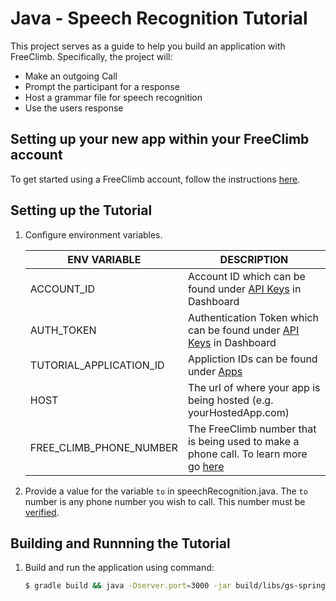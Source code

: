 # Java - Speech Recognition Tutorial

This project serves as a guide to help you build an application with FreeClimb. Specifically, the project will:

- Make an outgoing Call
- Prompt the participant for a response
- Host a grammar file for speech recognition
- Use the users response

## Setting up your new app within your FreeClimb account

To get started using a FreeClimb account, follow the instructions [here](https://persephony-docs.readme.io/docs/getting-started-with-persephony).

## Setting up the Tutorial

1. Configure environment variables.

   | ENV VARIABLE            | DESCRIPTION                                                                                                                                                                          |
   | ----------------------- | ------------------------------------------------------------------------------------------------------------------------------------------------------------------------------------ |
   | ACCOUNT_ID              | Account ID which can be found under [API Keys](https://www.persephony.com/dashboard/portal/account/authentication) in Dashboard                                                      |
   | AUTH_TOKEN              | Authentication Token which can be found under [API Keys](https://www.persephony.com/dashboard/portal/account/authentication) in Dashboard                                            |
   | TUTORIAL_APPLICATION_ID | Appliction IDs can be found under [Apps](https://www.persephony.com/dashboard/portal/applications)                                                                                   |
   | HOST                    | The url of where your app is being hosted (e.g. yourHostedApp.com)                                                                                                                   |
   | FREE_CLIMB_PHONE_NUMBER | The FreeClimb number that is being used to make a phone call. To learn more go [here](https://docs.persephony.com/docs/getting-started-with-persephony#section-2-get-a-phone-number) |

2) Provide a value for the variable `to` in speechRecognition.java. The `to` number is any phone number you wish to call. This number must be [verified](https://docs.persephony.com/docs/using-your-trial-account#section-verifying-outbound-numbers).

## Building and Runnning the Tutorial

1. Build and run the application using command:

   ```bash
   $ gradle build && java -Dserver.port=3000 -jar build/libs/gs-spring-boot-0.1.0.jar
   ```
